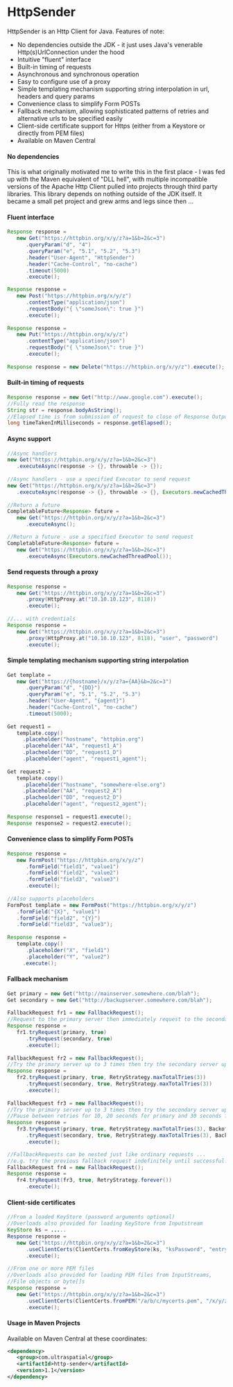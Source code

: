 # HttpSender

HttpSender is an Http Client for Java. Features of note: 
* No dependencies outside the JDK - it just uses Java's venerable Http(s)UrlConnection under the hood
* Intuitive "fluent" interface
* Built-in timing of requests
* Asynchronous and synchronous operation
* Easy to configure use of a proxy
* Simple templating mechanism supporting string interpolation in url, headers and query params
* Convenience class to simplify Form POSTs
* Fallback mechanism, allowing sophisticated patterns of retries and alternative urls to be specified easily
* Client-side certificate support for Https (either from a Keystore or directly from PEM files)
* Available on Maven Central

#### No dependencies
This is what originally motivated me to write this in the first place - I was fed up with the Maven equivalent of "DLL hell", with multiple incompatible versions of the Apache Http Client pulled into projects through third party libraries. This library depends on nothing outside of the JDK itself. It became a small pet project and grew arms and legs since then ...

#### Fluent interface
```java
Response response = 
   new Get("https://httpbin.org/x/y/z?a=1&b=2&c=3")
      .queryParam("d", "4")
      .queryParam("e", "5.1", "5.2", "5.3")
      .header("User-Agent", "HttpSender")
      .header("Cache-Control", "no-cache")
      .timeout(5000)
      .execute();

Response response = 
   new Post("https://httpbin.org/x/y/z")
      .contentType("application/json")
      .requestBody("{ \"someJson\": true }")
      .execute();
   
Response response = 
   new Put("https://httpbin.org/x/y/z")
      .contentType("application/json")
      .requestBody("{ \"someJson\": true }")
      .execute(); 
   
Response response = new Delete("https://httpbin.org/x/y/z").execute();
```          
#### Built-in timing of requests
```java
Response response = new Get("http://www.google.com").execute();
//Fully read the response
String str = response.bodyAsString();
//Elapsed time is from submission of request to close of Response OutputStream
long timeTakenInMilliseconds = response.getElapsed(); 
```
#### Async support
```java
//Async handlers
new Get("https://httpbin.org/x/y/z?a=1&b=2&c=3")
   .executeAsync(response -> {}, throwable -> {});
   
//Async handlers - use a specified Executor to send request
new Get("https://httpbin.org/x/y/z?a=1&b=2&c=3")
   .executeAsync(response -> {}, throwable -> {}, Executors.newCachedThreadPool());
   
//Return a future
CompletableFuture<Response> future = 
   new Get("https://httpbin.org/x/y/z?a=1&b=2&c=3")
      .executeAsync();

//Return a future - use a specified Executor to send request
CompletableFuture<Response> future = 
   new Get("https://httpbin.org/x/y/z?a=1&b=2&c=3")
      .executeAsync(Executors.newCachedThreadPool());
```
#### Send requests through a proxy
```java
Response response = 
   new Get("https://httpbin.org/x/y/z?a=1&b=2&c=3")
      .proxy(HttpProxy.at("10.10.10.123", 8118))
      .execute();
   
//... with credentials
Response response = 
   new Get("https://httpbin.org/x/y/z?a=1&b=2&c=3")
      .proxy(HttpProxy.at("10.10.10.123", 8118), "user", "password")
      .execute();
```
#### Simple templating mechanism supporting string interpolation
```java
Get template = 
   new Get("https://{hostname}/x/y/z?a={AA}&b=2&c=3")
      .queryParam("d", "{DD}")
      .queryParam("e", "5.1", "5.2", "5.3")
      .header("User-Agent", "{agent}")
      .header("Cache-Control", "no-cache")
      .timeout(5000);
   
Get request1 = 
   template.copy()
     .placeholder("hostname", "httpbin.org")
     .placeholder("AA", "request1_A")
     .placheolder("DD", "request1_D")
     .placeholder("agent", "request1_agent");
                     
Get request2 = 
   template.copy()
     .placeholder("hostname", "somewhere-else.org")
     .placeholder("AA", "request2_A")
     .placheolder("DD", "request2_D")
     .placeholder("agent", "request2_agent");
   
Response response1 = request1.execute();
Response response2 = request2.execute();
```
#### Convenience class to simplify Form POSTs
```java
Response response = 
   new FormPost("https://httpbin.org/x/y/z")
      .formField("field1", "value1")
      .formField("field2", "value2")
      .formField("field3", "value3")
      .execute();
       
//Also supports placeholders
FormPost template = new FormPost("https://httpbin.org/x/y/z")
   .formField("{X}", "value1")
   .formField("field2", "{Y}")
   .formField("field3", "value3");
   
Response response = 
   template.copy()
      .placeholder("X", "field1")
      .placeholder("Y", "value2")
     .execute();
```
#### Fallback mechanism
```java
Get primary = new Get("http://mainserver.somewhere.com/blah");
Get secondary = new Get("http://backupserver.somewhere.com/blah");
   
FallbackRequest fr1 = new FallbackRequest();
//Request to the primary server then immediately request to the secondary server if that fails.
Response response = 
   fr1.tryRequest(primary, true)
      .tryRequest(secondary, true)
      .execute();
   
FallbackRequest fr2 = new FallbackRequest();
//Try the primary server up to 3 times then try the secondary server up to 3 times
Response response = 
   fr2.tryRequest(primary, true, RetryStrategy.maxTotalTries(3))
      .tryRequest(secondary, true, RetryStrategy.maxTotalTries(3))
      .execute();
      
FallbackRequest fr3 = new FallbackRequest();
//Try the primary server up to 3 times then try the secondary server up to 3 times
//Pause between retries for 10, 20 seconds for primary and 30 seconds for secondary
Response response = 
   fr3.tryRequest(primary, true, RetryStrategy.maxTotalTries(3), BackoffStrategy.specified(10000, 20000))
      .tryRequest(secondary, true, RetryStrategy.maxTotalTries(3), BackoffStrategy.specified(30000))
      .execute();

//FallbackRequests can be nested just like ordinary requests ...
//e.g. try the previous fallback request indefinitely until successful:
FallbackRequest fr4 = new FallbackRequest();
Response response = 
   fr4.tryRequest(fr3, true, RetryStrategy.forever())
      .execute();
```
#### Client-side certificates
```java
//From a loaded KeyStore (password arguments optional)
//Overloads also provided for loading KeyStore from Inputstream
KeyStore ks = .....
Response response = 
   new Get("https://httpbin.org/x/y/z?a=1&b=2&c=3")
      .useClientCerts(ClientCerts.fromKeyStore(ks, "ksPassword", "entryPassword"))
      .execute();
     
//From one or more PEM files
//Overloads also provided for loading PEM files from InputStreams,
//File objects or byte[]s         
Response response = 
   new Get("https://httpbin.org/x/y/z?a=1&b=2&c=3")
      .useClientCerts(ClientCerts.fromPEM("/a/b/c/mycerts.pem", "/x/y/z/another.pem"))
      .execute();
```
#### Usage in Maven Projects    
Available on Maven Central at these coordinates:
```xml
<dependency>
   <group>com.ultraspatial</group>
   <artifactId>http-sender</artifactId>
   <version>1.1</version>
</dependency>
```